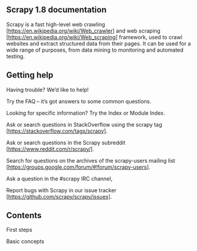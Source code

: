 ## Scrapy 1.8 documentation

Scrapy is a fast high-level web crawling [https://en.wikipedia.org/wiki/Web_crawler] and web scraping [https://en.wikipedia.org/wiki/Web_scraping] framework, used to crawl websites and extract structured data from their pages. It can be used for a wide range of purposes, from data mining to monitoring and automated testing.

## Getting help

Having trouble? We’d like to help!

Try the FAQ – it’s got answers to some common questions.

Looking for specific information? Try the Index or Module Index.

Ask or search questions in StackOverflow using the scrapy tag [https://stackoverflow.com/tags/scrapy].

Ask or search questions in the Scrapy subreddit [https://www.reddit.com/r/scrapy/].

Search for questions on the archives of the scrapy-users mailing list [https://groups.google.com/forum/#!forum/scrapy-users].

Ask a question in the #scrapy IRC channel,

Report bugs with Scrapy in our issue tracker [https://github.com/scrapy/scrapy/issues].

## Contents

First steps

Basic concepts

